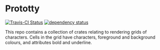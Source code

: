 # Prototty

[![Travis-CI Status](https://travis-ci.org/stevebob/prototty.svg?branch=master)](https://travis-ci.org/stevebob/prototty)
[![dependency status](https://deps.rs/repo/github/stevebob/prototty/status.svg)](https://deps.rs/repo/github/stevebob/prototty)

This repo contains a collection of crates relating to rendering grids of
characters. Cells in the grid have characters, foreground and background
colours, and attributes bold and underline.
